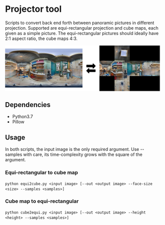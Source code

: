 # Projector tool

Scripts to convert back end forth between panoramic pictures in different projection. Supported are equi-rectangular projection and cube maps, each given as a simple picture. The equi-rectangular pictures should ideally have 2:1 aspect ratio, the cube maps 4:3.

![Example](example.jpg?raw=true "Example")

## Dependencies

- Python3.7 
- Pillow

## Usage

In both scripts, the input image is the only required argument. Use --samples with care, its time-complexity grows with the square of the argument.

### Equi-rectangular to cube map

`python equi2cube.py <input image> [--out <output image> --face-size <size> --samples <samples>]`

### Cube map to equi-rectangular

`python cube2equi.py <input image> [--out <output image> --height <height> --samples <samples>]`
